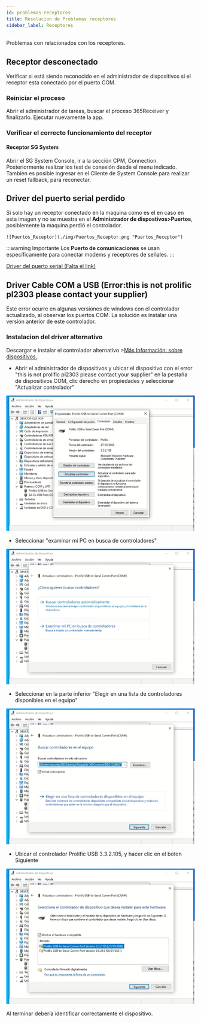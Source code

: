 ```yaml
---
id: problemas-receptores
title: Resolucion de Problemas receptores
sidebar_label: Receptores
---
```


Problemas con relacionados con los receptores.
<!-- | Problema 	| Posible Causa 	| Solución 	|
|----------	|---------------	|----------	|
|           |                   |          	| -->

## Receptor desconectado
Verificar si está siendo reconocido en el administrador de dispositivos si el receptor esta conectado por el puerto COM.

### Reiniciar el proceso
Abrir el administrador de tareas, buscar el proceso 365Receiver y finalizarlo. Ejecutar nuevamente la app.

### Verificar el correcto funcionamiento del receptor
#### Receptor SG System
Abrir el SG System Console, ir a la sección CPM, Connection. Posteriormente realizar los test de conexión desde el menu indicado. Tambien es posible ingresar en el Cliente de System Console para realizar un reset fallback, para reconectar.

## Driver del puerto serial perdido 

Si solo hay un receptor conectado en la maquina como es el en caso en esta imagen y no se muestra en el **Administrador de dispostivos>Puertos**, posiblemente la maquina perdió el controlador.


    ![Puertos_Receptor](./img/Puertos_Receptor.png "Puertos_Receptor")


:::warning Importante
Los **Puerto de comunicaciones** se usan específicamente para conectar modems y receptores de señales.
:::

<a href="" target="_blank">Driver del puerto serial (Falta el link)</a>

## Driver Cable COM a USB (Error:this is not prolific pl2303 please contact your supplier)

Este error ocurre en algunas versiones de windows con el controlador actualizado, al observar los puertos COM. La solución es instalar una versión anterior de este controlador.

### Instalacion del driver alternativo

Descargar e instalar el controlador alternativo >[Más Información: sobre dispositivos.](../../instalacion-y-configuracion/descargar-instaladores/descargar-instaladores.md).

* Abrir el administrador de dispositivos y ubicar el dispositivo con el error "this is not prolific pl2303 please contact your supplier" en la pestaña de dispositivos COM, clic derecho en propiedades y seleccionar "Actualizar controlador"


![administrador_dispositivos](./img/update_driver.jpg "Actualizar controlador")


* Seleccionar "examinar mi PC en busca de controladores"


![administrador_dispositivos](./img/search_driver.jpg "Examinar controladores")


* Seleccionar en la parte inferior "Elegir en una lista de controladores disponibles en el equipo"


![administrador_dispositivos](./img/select_driver.jpg "Elegir controlador")


* Ubicar el controlador Prolific USB 3.3.2.105, y hacer clic en el boton Siguiente

![administrador_dispositivos](./img/set_driver.jpg "Seleccionar controlador")


Al terminar debería identificar correctamente el dispositivo.